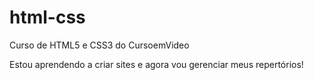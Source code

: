 # html-css
 Curso de HTML5 e CSS3 do CursoemVideo

Estou aprendendo a criar sites e agora vou gerenciar meus repertórios!